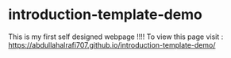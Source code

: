 # introduction-template-demo
 This is my first self designed webpage !!!!
 To view this page visit : https://abdullahalrafi707.github.io/introduction-template-demo/ 

